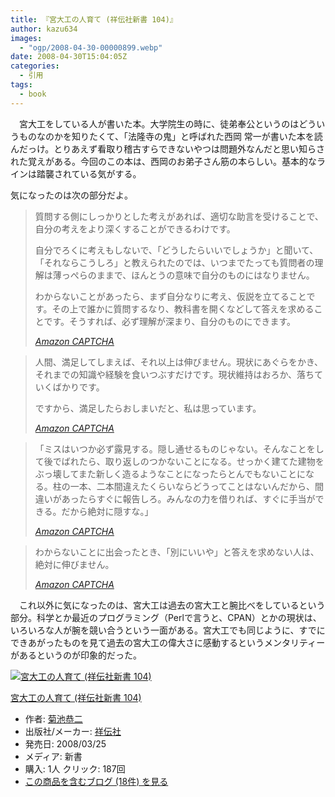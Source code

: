 ```yaml
---
title: 『宮大工の人育て (祥伝社新書 104)』
author: kazu634
images:
  - "ogp/2008-04-30-00000899.webp"
date: 2008-04-30T15:04:05Z
categories:
  - 引用
tags:
  - book
---
```

<div class="section">
<p>
    　宮大工をしている人が書いた本。大学院生の時に、徒弟奉公というのはどういうものなのかを知りたくて、「法隆寺の鬼」と呼ばれた西岡 常一が書いた本を読んだっけ。とりあえず看取り稽古すらできないやつは問題外なんだと思い知らされた覚えがある。今回のこの本は、西岡のお弟子さん筋の本らしい。基本的なラインは踏襲されている気がする。
</p>

<p>
    気になったのは次の部分だよ。
</p>

<blockquote title="404 - ドキュメントが見つかりません。" cite="http://www.amazon.co.jp/%E5%AE%AE%E5%A4%A7%E5%B7%A5%E3%81%AE%E4%BA%BA%E8%82%B2%E3%81%A6-%E7%A5%A5%E4%BC%9D%E7%A4%BE%E6%96%B0%E6%9B%B8-104-%E8%8F%8A%E6%B1%A0-%E6%81%AD%E4%BA%8C/dp/4396111045">
<p>
      質問する側にしっかりとした考えがあれば、適切な助言を受けることで、自分の考えをより深くすることができるわけです。
</p>

<p>
      自分でろくに考えもしないで、「どうしたらいいでしょうか」と聞いて、「それならこうしろ」と教えられたのでは、いつまでたっても質問者の理解は薄っぺらのままで、ほんとうの意味で自分のものにはなりません。
</p>

<p>
      わからないことがあったら、まず自分なりに考え、仮説を立てることです。その上で誰かに質問するなり、教科書を開くなどして答えを求めることです。そうすれば、必ず理解が深まり、自分のものにできます。
</p>

<p>
<cite><a href="http://www.amazon.co.jp/%E5%AE%AE%E5%A4%A7%E5%B7%A5%E3%81%AE%E4%BA%BA%E8%82%B2%E3%81%A6-%E7%A5%A5%E4%BC%9D%E7%A4%BE%E6%96%B0%E6%9B%B8-104-%E8%8F%8A%E6%B1%A0-%E6%81%AD%E4%BA%8C/dp/4396111045" onclick="__gaTracker('send', 'event', 'outbound-article', 'http://www.amazon.co.jp/%E5%AE%AE%E5%A4%A7%E5%B7%A5%E3%81%AE%E4%BA%BA%E8%82%B2%E3%81%A6-%E7%A5%A5%E4%BC%9D%E7%A4%BE%E6%96%B0%E6%9B%B8-104-%E8%8F%8A%E6%B1%A0-%E6%81%AD%E4%BA%8C/dp/4396111045', 'Amazon CAPTCHA');" target="_blank">Amazon CAPTCHA</a></cite>
</p>
</blockquote>

<blockquote title="404 - ドキュメントが見つかりません。" cite="http://www.amazon.co.jp/%E5%AE%AE%E5%A4%A7%E5%B7%A5%E3%81%AE%E4%BA%BA%E8%82%B2%E3%81%A6-%E7%A5%A5%E4%BC%9D%E7%A4%BE%E6%96%B0%E6%9B%B8-104-%E8%8F%8A%E6%B1%A0-%E6%81%AD%E4%BA%8C/dp/4396111045">
<p>
      人間、満足してしまえば、それ以上は伸びません。現状にあぐらをかき、それまでの知識や経験を食いつぶすだけです。現状維持はおろか、落ちていくばかりです。
</p>

<p>
      ですから、満足したらおしまいだと、私は思っています。
</p>

<p>
<cite><a href="http://www.amazon.co.jp/%E5%AE%AE%E5%A4%A7%E5%B7%A5%E3%81%AE%E4%BA%BA%E8%82%B2%E3%81%A6-%E7%A5%A5%E4%BC%9D%E7%A4%BE%E6%96%B0%E6%9B%B8-104-%E8%8F%8A%E6%B1%A0-%E6%81%AD%E4%BA%8C/dp/4396111045" onclick="__gaTracker('send', 'event', 'outbound-article', 'http://www.amazon.co.jp/%E5%AE%AE%E5%A4%A7%E5%B7%A5%E3%81%AE%E4%BA%BA%E8%82%B2%E3%81%A6-%E7%A5%A5%E4%BC%9D%E7%A4%BE%E6%96%B0%E6%9B%B8-104-%E8%8F%8A%E6%B1%A0-%E6%81%AD%E4%BA%8C/dp/4396111045', 'Amazon CAPTCHA');" target="_blank">Amazon CAPTCHA</a></cite>
</p>
</blockquote>

<blockquote title="404 - ドキュメントが見つかりません。" cite="http://www.amazon.co.jp/%E5%AE%AE%E5%A4%A7%E5%B7%A5%E3%81%AE%E4%BA%BA%E8%82%B2%E3%81%A6-%E7%A5%A5%E4%BC%9D%E7%A4%BE%E6%96%B0%E6%9B%B8-104-%E8%8F%8A%E6%B1%A0-%E6%81%AD%E4%BA%8C/dp/4396111045">
<p>
      「ミスはいつか必ず露見する。隠し通せるものじゃない。そんなことをして後でばれたら、取り返しのつかないことになる。せっかく建てた建物をぶっ壊してまた新しく造るようなことになったらとんでもないことになる。柱の一本、二本間違えたくらいならどうってことはないんだから、間違いがあったらすぐに報告しろ。みんなの力を借りれば、すぐに手当ができる。だから絶対に隠すな。」
</p>

<p>
<cite><a href="http://www.amazon.co.jp/%E5%AE%AE%E5%A4%A7%E5%B7%A5%E3%81%AE%E4%BA%BA%E8%82%B2%E3%81%A6-%E7%A5%A5%E4%BC%9D%E7%A4%BE%E6%96%B0%E6%9B%B8-104-%E8%8F%8A%E6%B1%A0-%E6%81%AD%E4%BA%8C/dp/4396111045" onclick="__gaTracker('send', 'event', 'outbound-article', 'http://www.amazon.co.jp/%E5%AE%AE%E5%A4%A7%E5%B7%A5%E3%81%AE%E4%BA%BA%E8%82%B2%E3%81%A6-%E7%A5%A5%E4%BC%9D%E7%A4%BE%E6%96%B0%E6%9B%B8-104-%E8%8F%8A%E6%B1%A0-%E6%81%AD%E4%BA%8C/dp/4396111045', 'Amazon CAPTCHA');" target="_blank">Amazon CAPTCHA</a></cite>
</p>
</blockquote>

<blockquote title="404 - ドキュメントが見つかりません。" cite="http://www.amazon.co.jp/%E5%AE%AE%E5%A4%A7%E5%B7%A5%E3%81%AE%E4%BA%BA%E8%82%B2%E3%81%A6-%E7%A5%A5%E4%BC%9D%E7%A4%BE%E6%96%B0%E6%9B%B8-104-%E8%8F%8A%E6%B1%A0-%E6%81%AD%E4%BA%8C/dp/4396111045">
<p>
      わからないことに出会ったとき、「別にいいや」と答えを求めない人は、絶対に伸びません。
</p>

<p>
<cite><a href="http://www.amazon.co.jp/%E5%AE%AE%E5%A4%A7%E5%B7%A5%E3%81%AE%E4%BA%BA%E8%82%B2%E3%81%A6-%E7%A5%A5%E4%BC%9D%E7%A4%BE%E6%96%B0%E6%9B%B8-104-%E8%8F%8A%E6%B1%A0-%E6%81%AD%E4%BA%8C/dp/4396111045" onclick="__gaTracker('send', 'event', 'outbound-article', 'http://www.amazon.co.jp/%E5%AE%AE%E5%A4%A7%E5%B7%A5%E3%81%AE%E4%BA%BA%E8%82%B2%E3%81%A6-%E7%A5%A5%E4%BC%9D%E7%A4%BE%E6%96%B0%E6%9B%B8-104-%E8%8F%8A%E6%B1%A0-%E6%81%AD%E4%BA%8C/dp/4396111045', 'Amazon CAPTCHA');" target="_blank">Amazon CAPTCHA</a></cite>
</p>
</blockquote>

<p>
    　これ以外に気になったのは、宮大工は過去の宮大工と腕比べをしているという部分。科学とか最近のプログラミング（Perlで言うと、CPAN）とかの現状は、いろいろな人が腕を競い合うという一面がある。宮大工でも同じように、すでにできあがったものを見て過去の宮大工の偉大さに感動するというメンタリティーがあるというのが印象的だった。
</p>

<div class="hatena-asin-detail">
<a href="http://www.amazon.co.jp/dp/4396111045/?tag=hatena_st1-22&ascsubtag=d-7ibv" onclick="__gaTracker('send', 'event', 'outbound-article', 'http://www.amazon.co.jp/dp/4396111045/?tag=hatena_st1-22&ascsubtag=d-7ibv', '');"><img src="https://images-na.ssl-images-amazon.com/images/I/514YmAVBc5L._SL160_.jpg" class="hatena-asin-detail-image" alt="宮大工の人育て (祥伝社新書 104)" title="宮大工の人育て (祥伝社新書 104)" /></a></p>

<div class="hatena-asin-detail-info">
<p class="hatena-asin-detail-title">
<a href="http://www.amazon.co.jp/dp/4396111045/?tag=hatena_st1-22&ascsubtag=d-7ibv" onclick="__gaTracker('send', 'event', 'outbound-article', 'http://www.amazon.co.jp/dp/4396111045/?tag=hatena_st1-22&ascsubtag=d-7ibv', '宮大工の人育て (祥伝社新書 104)');">宮大工の人育て (祥伝社新書 104)</a>
</p>

<ul>
<li>
<span class="hatena-asin-detail-label">作者:</span> <a href="http://d.hatena.ne.jp/keyword/%B5%C6%C3%D3%B6%B3%C6%F3" onclick="__gaTracker('send', 'event', 'outbound-article', 'http://d.hatena.ne.jp/keyword/%B5%C6%C3%D3%B6%B3%C6%F3', '菊池恭二');" class="keyword">菊池恭二</a>
</li>
<li>
<span class="hatena-asin-detail-label">出版社/メーカー:</span> <a href="http://d.hatena.ne.jp/keyword/%BE%CD%C5%C1%BC%D2" onclick="__gaTracker('send', 'event', 'outbound-article', 'http://d.hatena.ne.jp/keyword/%BE%CD%C5%C1%BC%D2', '祥伝社');" class="keyword">祥伝社</a>
</li>
<li>
<span class="hatena-asin-detail-label">発売日:</span> 2008/03/25
</li>
<li>
<span class="hatena-asin-detail-label">メディア:</span> 新書
</li>
<li>
<span class="hatena-asin-detail-label">購入</span>: 1人 <span class="hatena-asin-detail-label">クリック</span>: 187回
</li>
<li>
<a href="http://d.hatena.ne.jp/asin/4396111045" onclick="__gaTracker('send', 'event', 'outbound-article', 'http://d.hatena.ne.jp/asin/4396111045', 'この商品を含むブログ (18件) を見る');" target="_blank">この商品を含むブログ (18件) を見る</a>
</li>
</ul>
</div>

<div class="hatena-asin-detail-foot">
</div>
</div>
</div>
